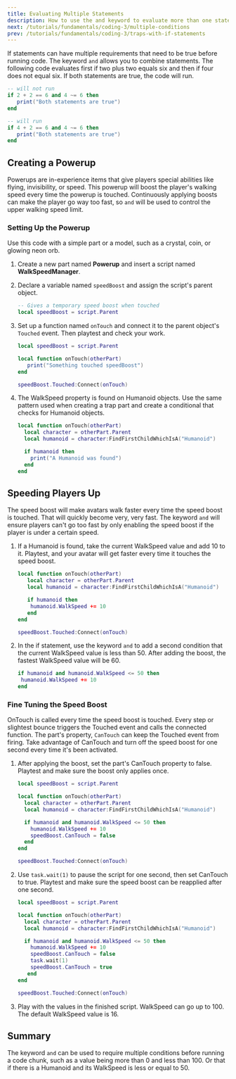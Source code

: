 ```yaml
---
title: Evaluating Multiple Statements
description: How to use the and keyword to evaluate more than one statement at a time in Roblox Luau.
next: /tutorials/fundamentals/coding-3/multiple-conditions
prev: /tutorials/fundamentals/coding-3/traps-with-if-statements
---
```


If statements can have multiple requirements that need to be true before running code. The keyword `and` allows you to combine statements. The following code evaluates first if two plus two equals six and then if four does not equal six. If both statements are true, the code will run.

```lua
-- will not run
if 2 + 2 == 6 and 4 ~= 6 then
   print("Both statements are true")
end

-- will run
if 4 + 2 == 6 and 4 ~= 6 then
   print("Both statements are true")
end
```

## Creating a Powerup

Powerups are in-experience items that give players special abilities like flying, invisibility, or speed. This powerup will boost the player's walking speed every time the powerup is touched. Continuously applying boosts can make the player go way too fast, so `and` will be used to control the upper walking speed limit.

### Setting Up the Powerup

Use this code with a simple part or a model, such as a crystal, coin, or glowing neon orb.

1. Create a new part named **Powerup** and insert a script named **WalkSpeedManager**.

2. Declare a variable named `speedBoost` and assign the script's parent object.

   ```lua
   -- Gives a temporary speed boost when touched
   local speedBoost = script.Parent
   ```

3. Set up a function named `onTouch` and connect it to the parent object's `Touched` event. Then playtest and check your work.

   ```lua
   local speedBoost = script.Parent

   local function onTouch(otherPart)
      print("Something touched speedBoost")
   end

   speedBoost.Touched:Connect(onTouch)

   ```

4. The WalkSpeed property is found on Humanoid objects. Use the same pattern used when creating a trap part and create a conditional that checks for Humanoid objects.

   ```lua title="Looks for Humanoid parts"
   local function onTouch(otherPart)
     local character = otherPart.Parent
     local humanoid = character:FindFirstChildWhichIsA("Humanoid")

     if humanoid then
       print("A Humanoid was found")
     end
   end

   ```

## Speeding Players Up

The speed boost will make avatars walk faster every time the speed boost is touched. That will quickly become very, very fast. The keyword `and` will ensure players can't go too fast by only enabling the speed boost if the player is under a certain speed.

1. If a Humanoid is found, take the current WalkSpeed value and add 10 to it. Playtest, and your avatar will get faster every time it touches the speed boost.

   ```lua title="Increases current WalkSpeed"
   local function onTouch(otherPart)
      local character = otherPart.Parent
      local humanoid = character:FindFirstChildWhichIsA("Humanoid")

      if humanoid then
   	   humanoid.WalkSpeed += 10
      end
   end

   speedBoost.Touched:Connect(onTouch)
   ```

2. In the if statement, use the keyword `and` to add a second condition that the current WalkSpeed value is less than 50. After adding the boost, the fastest WalkSpeed value will be 60.

   ```lua title="Checks if current WalkSpeed is 50 or less"
   if humanoid and humanoid.WalkSpeed <= 50 then
    humanoid.WalkSpeed += 10
   end

   ```

### Fine Tuning the Speed Boost

OnTouch is called every time the speed boost is touched. Every step or slightest bounce triggers the Touched event and calls the connected function. The part's property, `CanTouch` can keep the Touched event from firing. Take advantage of CanTouch and turn off the speed boost for one second every time it's been activated.

1. After applying the boost, set the part's CanTouch property to false. Playtest and make sure the boost only applies once.

   ```lua title="Disables the speed boost"
   local speedBoost = script.Parent

   local function onTouch(otherPart)
     local character = otherPart.Parent
     local humanoid = character:FindFirstChildWhichIsA("Humanoid")

     if humanoid and humanoid.WalkSpeed <= 50 then
       humanoid.WalkSpeed += 10
       speedBoost.CanTouch = false
     end
   end

   speedBoost.Touched:Connect(onTouch)

   ```

2. Use `task.wait(1)` to pause the script for one second, then set CanTouch to true. Playtest and make sure the speed boost can be reapplied after one second.

   ```lua title="Finished script"
   local speedBoost = script.Parent

   local function onTouch(otherPart)
     local character = otherPart.Parent
     local humanoid = character:FindFirstChildWhichIsA("Humanoid")

     if humanoid and humanoid.WalkSpeed <= 50 then
       humanoid.WalkSpeed += 10
       speedBoost.CanTouch = false
       task.wait(1)
       speedBoost.CanTouch = true
      end
   end

   speedBoost.Touched:Connect(onTouch)
   ```

3. Play with the values in the finished script. WalkSpeed can go up to 100. The default WalkSpeed value is 16.

## Summary

The keyword `and` can be used to require multiple conditions before running a code chunk, such as a value being more than 0 and less than 100. Or that if there is a Humanoid and its WalkSpeed is less or equal to 50.
